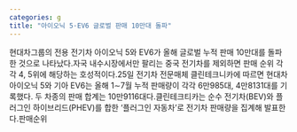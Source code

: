 ```yaml
---
categories: g
title: "아이오닉 5·EV6 글로벌 판매 10만대 돌파"
---
```

현대차그룹의 전용 전기차 아이오닉 5와 EV6가 올해 글로벌 누적 판매 10만대를 돌파한 것으로 나타났다.자국 내수시장에서만 팔리는 중국 전기차를 제외하면 판매 순위 각각 4, 5위에 해당하는 호성적이다.25일 전기차 전문매체 클린테크니카에 따르면 현대차 아이오닉 5와 기아 EV6는 올해 1∼7월 누적 판매량이 각각 6만985대, 4만8131대를 기록했다. 두 차종의 판매 합계는 10만9116대다.클린테크티카는 순수 전기차(BEV)와 플러그인 하이브리드(PHEV)를 합한 ‘플러그인 자동차’로 전기차 판매량을 집계해 발표한다.판매순위